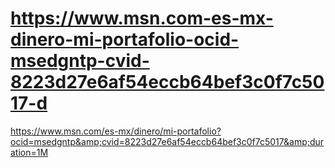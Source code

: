 # https://www.msn.com-es-mx-dinero-mi-portafolio-ocid-msedgntp-cvid-8223d27e6af54eccb64bef3c0f7c5017-d
https://www.msn.com/es-mx/dinero/mi-portafolio?ocid=msedgntp&amp;cvid=8223d27e6af54eccb64bef3c0f7c5017&amp;duration=1M
